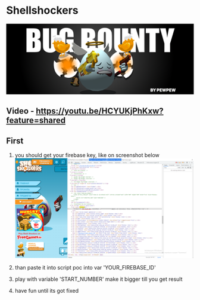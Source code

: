 # Shellshockers

![Image](assets/0.png)

## Video - https://youtu.be/HCYUKjPhKxw?feature=shared

## First
1. you should get your firebase key, like on screenshot below
![Image](assets/1.png)

2. than paste it into script poc into var 'YOUR_FIREBASE_ID'

3. play with variable 'START_NUMBER' make it bigger till you get result

4. have fun until its got fixed
